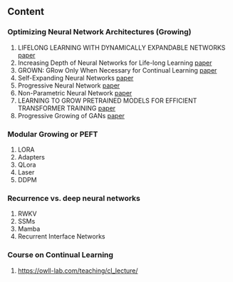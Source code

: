 ## Content

### Optimizing Neural Network Architectures (Growing)

1. LIFELONG LEARNING WITH DYNAMICALLY EXPANDABLE NETWORKS [paper](https://openreview.net/pdf?id=Sk7KsfW0-) 
2. Increasing Depth of Neural Networks for Life-long Learning [paper](https://arxiv.org/pdf/2202.10821.pdf)
3. GROWN: GRow Only When Necessary for Continual Learning [paper](https://arxiv.org/pdf/2110.00908.pdf)
4. Self-Expanding Neural Networks [paper](https://arxiv.org/pdf/2307.04526.pdf)
5. Progressive Neural Network [paper](https://arxiv.org/pdf/1606.04671.pdf)
6. Non-Parametric Neural Network [paper](https://openreview.net/pdf?id=BJK3Xasel)
7. LEARNING TO GROW PRETRAINED MODELS FOR EFFICIENT TRANSFORMER TRAINING [paper](https://openreview.net/pdf?id=cDYRS5iZ16f)
8. Progressive Growing of GANs [paper](https://arxiv.org/pdf/1710.10196.pdf)


### Modular Growing or PEFT
1. LORA
2. Adapters
3. QLora
4. Laser
5. DDPM

### Recurrence vs. deep neural networks
1. RWKV
2. SSMs
3. Mamba
4. Recurrent Interface Networks

   
### Course on Continual Learning
1. https://owll-lab.com/teaching/cl_lecture/
